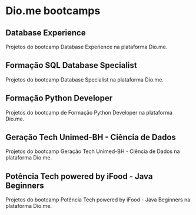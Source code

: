 # Dio.me bootcamps

## Database Experience
Projetos do bootcamp Database Experience na plataforma Dio.me.

## Formação SQL Database Specialist
Projetos do bootcamp Database Specialist na plataforma Dio.me.

## Formação Python Developer
Projetos do bootcamp de Formação Python Developer na plataforma Dio.me.

## Geração Tech Unimed-BH - Ciência de Dados
Projetos do bootcamp Geração Tech Unimed-BH - Ciência de Dados na plataforma Dio.me.

## Potência Tech powered by iFood - Java Beginners
Projetos do bootcamp Potência Tech powered by iFood - Java Beginners na plataforma Dio.me.
